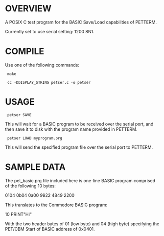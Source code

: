 # OVERVIEW

A POSIX C test program for the BASIC Save/Load capabilities of PETTERM.

Currently set to use serial setting: 1200 8N1.

# COMPILE

Use one of the following commands:

` make`

` cc -DDISPLAY_STRING petser.c -o petser`

# USAGE

` petser SAVE`

This will wait for a BASIC program to be received over the serial port, and then save it to disk with the program name provided in PETTERM.

` petser LOAD myprogram.prg`

This will send the specified program file over the serial port to PETTERM.

# SAMPLE DATA

The pet_basic.prg file included here is one-line BASIC program comprised of the following 10 bytes:

0104 0b04 0a00 9922 4849 2200

This translates to the Commodore BASIC program:

10 PRINT"HI"

With the two header bytes of 01 (low byte) and 04 (high byte) specifying the PET/CBM Start of BASIC address of 0x0401.
